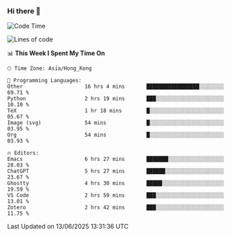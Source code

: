 ### Hi there 👋

<!--
**nicehiro/nicehiro** is a ✨ _special_ ✨ repository because its `README.md` (this file) appears on your GitHub profile.

Here are some ideas to get you started:

- 🔭 I’m currently working on ...
- 🌱 I’m currently learning ...
- 👯 I’m looking to collaborate on ...
- 🤔 I’m looking for help with ...
- 💬 Ask me about ...
- 📫 How to reach me: ...
- 😄 Pronouns: ...
- ⚡ Fun fact: ...
-->

<!--START_SECTION:waka-->
![Code Time](http://img.shields.io/badge/Code%20Time-728%20hrs%201%20min-blue)

![Lines of code](https://img.shields.io/badge/From%20Hello%20World%20I%27ve%20Written-1.7%20million%20lines%20of%20code-blue)

📊 **This Week I Spent My Time On** 

```text
🕑︎ Time Zone: Asia/Hong_Kong

💬 Programming Languages: 
Other                    16 hrs 4 mins       █████████████████░░░░░░░░   69.71 % 
Python                   2 hrs 19 mins       ███░░░░░░░░░░░░░░░░░░░░░░   10.10 % 
TeX                      1 hr 18 mins        █░░░░░░░░░░░░░░░░░░░░░░░░   05.67 % 
Image (svg)              54 mins             █░░░░░░░░░░░░░░░░░░░░░░░░   03.95 % 
Org                      54 mins             █░░░░░░░░░░░░░░░░░░░░░░░░   03.93 % 

🔥 Editors: 
Emacs                    6 hrs 27 mins       ███████░░░░░░░░░░░░░░░░░░   28.03 % 
ChatGPT                  5 hrs 27 mins       ██████░░░░░░░░░░░░░░░░░░░   23.67 % 
Ghostty                  4 hrs 30 mins       █████░░░░░░░░░░░░░░░░░░░░   19.59 % 
VS Code                  2 hrs 59 mins       ███░░░░░░░░░░░░░░░░░░░░░░   13.01 % 
Zotero                   2 hrs 42 mins       ███░░░░░░░░░░░░░░░░░░░░░░   11.75 % 
```


 Last Updated on 13/06/2025 13:31:36 UTC
<!--END_SECTION:waka-->
